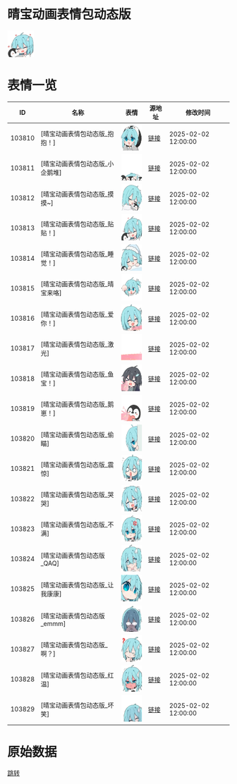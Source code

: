 # 晴宝动画表情包动态版

<img src="./cover.png" height="60" alt="cover" />

# 表情一览

|ID|名称|表情|源地址|修改时间|
|----|----|----|----|----|
|103810|[晴宝动画表情包动态版_抱抱！]|<img src="./pic/103810_%5B晴宝动画表情包动态版_抱抱！%5D.gif" height="60" alt="抱抱！"/>|[链接](https://i0.hdslb.com/bfs/garb/a388b9c5f239808fd3dec0af5b4f3f9c04c51d3d.gif)|2025-02-02 12:00:00|
|103811|[晴宝动画表情包动态版_小企鹅堆]|<img src="./pic/103811_%5B晴宝动画表情包动态版_小企鹅堆%5D.gif" height="60" alt="小企鹅堆"/>|[链接](https://i0.hdslb.com/bfs/garb/1d5a49ee887ccb0ad701c4af9726966b5b7f5226.gif)|2025-02-02 12:00:00|
|103812|[晴宝动画表情包动态版_摸摸~]|<img src="./pic/103812_%5B晴宝动画表情包动态版_摸摸~%5D.gif" height="60" alt="摸摸~"/>|[链接](https://i0.hdslb.com/bfs/garb/cb8f2cee568e92dfcbb0135df2ed895ffdf43f61.gif)|2025-02-02 12:00:00|
|103813|[晴宝动画表情包动态版_贴贴！]|<img src="./pic/103813_%5B晴宝动画表情包动态版_贴贴！%5D.gif" height="60" alt="贴贴！"/>|[链接](https://i0.hdslb.com/bfs/garb/119652c7b865d0aab0eefa7d09b8caf262300cc4.gif)|2025-02-02 12:00:00|
|103814|[晴宝动画表情包动态版_睡觉！]|<img src="./pic/103814_%5B晴宝动画表情包动态版_睡觉！%5D.gif" height="60" alt="睡觉！"/>|[链接](https://i0.hdslb.com/bfs/garb/4679e4f7d0889c6b4118e11d1020197768898a83.gif)|2025-02-02 12:00:00|
|103815|[晴宝动画表情包动态版_晴宝来咯]|<img src="./pic/103815_%5B晴宝动画表情包动态版_晴宝来咯%5D.gif" height="60" alt="晴宝来咯"/>|[链接](https://i0.hdslb.com/bfs/garb/322f1ce3626356b6141d43524d8ac4b0cc63c5e4.gif)|2025-02-02 12:00:00|
|103816|[晴宝动画表情包动态版_爱你！]|<img src="./pic/103816_%5B晴宝动画表情包动态版_爱你！%5D.gif" height="60" alt="爱你！"/>|[链接](https://i0.hdslb.com/bfs/garb/63dc4a6692a8b71a5ddc9ed99615d58a3226ad24.gif)|2025-02-02 12:00:00|
|103817|[晴宝动画表情包动态版_激光]|<img src="./pic/103817_%5B晴宝动画表情包动态版_激光%5D.gif" height="60" alt="激光"/>|[链接](https://i0.hdslb.com/bfs/garb/9fb1d7ff1db4ad3e6c382b841c3af282812decc7.gif)|2025-02-02 12:00:00|
|103818|[晴宝动画表情包动态版_鱼宝！]|<img src="./pic/103818_%5B晴宝动画表情包动态版_鱼宝！%5D.gif" height="60" alt="鱼宝！"/>|[链接](https://i0.hdslb.com/bfs/garb/be5a057248a546192cfe071a89cb940e70613667.gif)|2025-02-02 12:00:00|
|103819|[晴宝动画表情包动态版_鹅崽！]|<img src="./pic/103819_%5B晴宝动画表情包动态版_鹅崽！%5D.gif" height="60" alt="鹅崽！"/>|[链接](https://i0.hdslb.com/bfs/garb/ee47b4f9ab74f6f69a30f4c1891b4698a30f0a30.gif)|2025-02-02 12:00:00|
|103820|[晴宝动画表情包动态版_偷瞄]|<img src="./pic/103820_%5B晴宝动画表情包动态版_偷瞄%5D.gif" height="60" alt="偷瞄"/>|[链接](https://i0.hdslb.com/bfs/garb/e0ee5bfff76806a1d0f4d6ca9d22d1246615b880.gif)|2025-02-02 12:00:00|
|103821|[晴宝动画表情包动态版_震惊]|<img src="./pic/103821_%5B晴宝动画表情包动态版_震惊%5D.gif" height="60" alt="震惊"/>|[链接](https://i0.hdslb.com/bfs/garb/955d2d30858b9af58b8b309155d4ebde859b7a79.gif)|2025-02-02 12:00:00|
|103822|[晴宝动画表情包动态版_哭哭]|<img src="./pic/103822_%5B晴宝动画表情包动态版_哭哭%5D.gif" height="60" alt="哭哭"/>|[链接](https://i0.hdslb.com/bfs/garb/de2ffafbc6b7d6bcb9abec23952cfde801366a0d.gif)|2025-02-02 12:00:00|
|103823|[晴宝动画表情包动态版_不满]|<img src="./pic/103823_%5B晴宝动画表情包动态版_不满%5D.gif" height="60" alt="不满"/>|[链接](https://i0.hdslb.com/bfs/garb/dc54d80eec81bab816491cc7f0d0dc4c6d415afc.gif)|2025-02-02 12:00:00|
|103824|[晴宝动画表情包动态版_QAQ]|<img src="./pic/103824_%5B晴宝动画表情包动态版_QAQ%5D.gif" height="60" alt="QAQ"/>|[链接](https://i0.hdslb.com/bfs/garb/795f049d193a9cc8516a2823aefdcc9cd19a02f4.gif)|2025-02-02 12:00:00|
|103825|[晴宝动画表情包动态版_让我康康]|<img src="./pic/103825_%5B晴宝动画表情包动态版_让我康康%5D.gif" height="60" alt="让我康康"/>|[链接](https://i0.hdslb.com/bfs/garb/debb1ae75152936e099f8b18811e0d69eda8ec36.gif)|2025-02-02 12:00:00|
|103826|[晴宝动画表情包动态版_emmm]|<img src="./pic/103826_%5B晴宝动画表情包动态版_emmm%5D.gif" height="60" alt="emmm"/>|[链接](https://i0.hdslb.com/bfs/garb/bc2f3662a457f7387f4d737f6e3128da92be6cbe.gif)|2025-02-02 12:00:00|
|103827|[晴宝动画表情包动态版_啊？]|<img src="./pic/103827_%5B晴宝动画表情包动态版_啊？%5D.gif" height="60" alt="啊？"/>|[链接](https://i0.hdslb.com/bfs/garb/c7cf5d59411227334d144d921f177bad1f732e13.gif)|2025-02-02 12:00:00|
|103828|[晴宝动画表情包动态版_红温]|<img src="./pic/103828_%5B晴宝动画表情包动态版_红温%5D.gif" height="60" alt="红温"/>|[链接](https://i0.hdslb.com/bfs/garb/629e52070631509811821ba6ca57291dad79199a.gif)|2025-02-02 12:00:00|
|103829|[晴宝动画表情包动态版_坏笑]|<img src="./pic/103829_%5B晴宝动画表情包动态版_坏笑%5D.gif" height="60" alt="坏笑"/>|[链接](https://i0.hdslb.com/bfs/garb/3c1c58dde58298d8ea6b25d8f7a86db6ff50ad5f.gif)|2025-02-02 12:00:00|

# 原始数据

[跳转](./raw.json)


